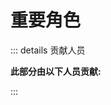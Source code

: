 # 重要角色
::: details 贡献人员

**此部分由以下人员贡献:**
<MemberBlock :members="teamMembers" />

<script setup>

</script>

:::
